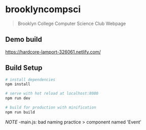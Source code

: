 # brooklyncompsci

> Brooklyn College Computer Science Club Webpage

## Demo build

https://hardcore-lamport-326061.netlify.com/

## Build Setup

```bash
# install dependencies
npm install

# serve with hot reload at localhost:8080
npm run dev

# build for production with minification
npm run build
```

_NOTE_
-main.js: bad naming practice > component named 'Event'
